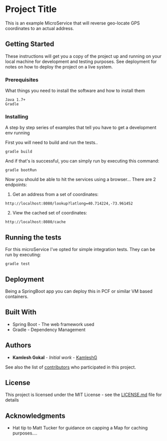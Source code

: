 # Project Title

This is an example MicroService that will reverse geo-locate GPS coordinates to an actual address.

## Getting Started

These instructions will get you a copy of the project up and running on your local machine for development and testing purposes. See deployment for notes on how to deploy the project on a live system.

### Prerequisites

What things you need to install the software and how to install them

```
Java 1.7+
Gradle
```

### Installing

A step by step series of examples that tell you have to get a development env running

First you will need to build and run the tests..

```
gradle build
```

And if that's is successful, you can simply run by executing this command:

```
gradle bootRun
```

Now you should be able to hit the services using a browser...
There are 2 endpoints:

1) Get an address from a set of coordinates:

```
http://localhost:8080/lookup?latlong=40.714224,-73.961452
```

2) View the cached set of coordinates:

```
http://localhost:8080/cache
```

## Running the tests

For this microService I've opted for simple integration tests.
They can be run by executing:

```
gradle test
```

## Deployment

Being a SpringBoot app you can deploy this in PCF or similar VM based containers.

## Built With

* Spring Boot - The web framework used
* Gradle - Dependency Management

## Authors

* **Kamlesh Gokal** - *Initial work* - [KamleshG](https://github.com/kamleshg)

See also the list of [contributors](https://github.com/your/project/contributors) who participated in this project.

## License

This project is licensed under the MIT License - see the [LICENSE.md](LICENSE.md) file for details

## Acknowledgments

* Hat tip to Matt Tucker for guidance on capping a Map for caching purposes....